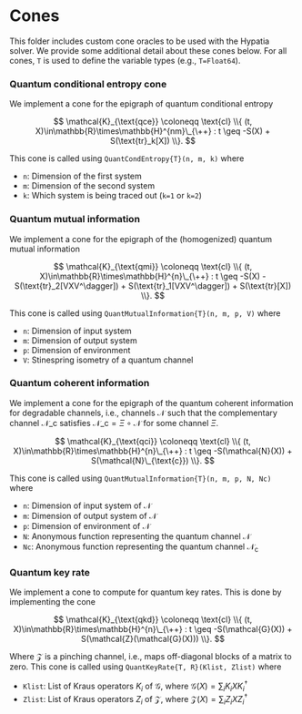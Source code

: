 # Cones

This folder includes custom cone oracles to be used with the Hypatia solver. We provide some additional detail about these cones below. For all cones, `T` is used to define the variable types (e.g., `T=Float64`).

### Quantum conditional entropy cone
We implement a cone for the epigraph of quantum conditional entropy

$$  \mathcal{K}_{\text{qce}} \coloneqq \text{cl} \\{ (t, X)\in\mathbb{R}\times\mathbb{H}^{nm}\_{\++} : t \geq -S(X) + S(\text{tr}_k[X]) \\}. $$

This cone is called using `QuantCondEntropy{T}(n, m, k)` where
- `n`: Dimension of the first system
- `m`: Dimension of the second system
- `k`: Which system is being traced out (`k=1` or `k=2`)

### Quantum mutual information
We implement a cone for the epigraph of the (homogenized) quantum mutual information

$$  \mathcal{K}_{\text{qmi}} \coloneqq  \text{cl} \\{ (t, X)\in\mathbb{R}\times\mathbb{H}^{n}\_{\++} : t \geq -S(X) - S(\text{tr}_2[VXV^\dagger]) + S(\text{tr}_1[VXV^\dagger]) + S(\text{tr}[X]) \\}. $$

This cone is called using `QuantMutualInformation{T}(n, m, p, V)` where
- `n`: Dimension of input system
- `m`: Dimension of output system
- `p`: Dimension of environment
- `V`: Stinespring isometry of a quantum channel

### Quantum coherent information
We implement a cone for the epigraph of the quantum coherent information for degradable channels, i.e., channels $\mathcal{N}$ such that the complementary channel $\mathcal{N}\_{\text{c}}$ satisfies $\mathcal{N}\_{\text{c}} = \Xi \circ \mathcal{N}$ for some channel $\Xi$.

$$  \mathcal{K}_{\text{qci}} \coloneqq  \text{cl} \\{ (t, X)\in\mathbb{R}\times\mathbb{H}^{n}\_{\++} : t \geq -S(\mathcal{N}(X)) + S(\mathcal{N}\_{\text{c}}) \\}. $$

This cone is called using `QuantMutualInformation{T}(n, m, p, N, Nc)` where
- `n`: Dimension of input system of $\mathcal{N}$
- `m`: Dimension of output system of $\mathcal{N}$
- `p`: Dimension of environment of $\mathcal{N}$
- `N`: Anonymous function representing the quantum channel $\mathcal{N}$
- `Nc`: Anonymous function representing the quantum channel $\mathcal{N}_{\text{c}}$

### Quantum key rate
We implement a cone to compute for quantum key rates. This is done by implementing the cone

$$  \mathcal{K}_{\text{qkd}} \coloneqq  \text{cl} \\{ (t, X)\in\mathbb{R}\times\mathbb{H}^{n}\_{\++} : t \geq -S(\mathcal{G}(X)) + S(\mathcal{Z}(\mathcal{G}(X))) \\}. $$

Where $\mathcal{Z}$ is a pinching channel, i.e., maps off-diagonal blocks of a matrix to zero. This cone is called using `QuantKeyRate{T, R}(Klist, Zlist)` where
- `Klist`: List of Kraus operators $K_i$ of $\mathcal{G}$, where $\mathcal{G}(X)=\sum_i K_i X K_i^\dagger$
- `Zlist`: List of Kraus operators $Z_i$ of $\mathcal{Z}$, where $\mathcal{Z}(X)=\sum_i Z_i X Z_i^\dagger$
